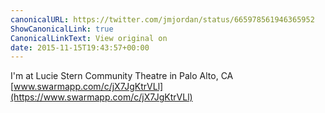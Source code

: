 ```yaml
---
canonicalURL: https://twitter.com/jmjordan/status/665978561946365952
ShowCanonicalLink: true
CanonicalLinkText: View original on
date: 2015-11-15T19:43:57+00:00
---
```

I'm at Lucie Stern Community Theatre in Palo Alto, CA [www.swarmapp.com/c/jX7JgKtrVLl](https://www.swarmapp.com/c/jX7JgKtrVLl)